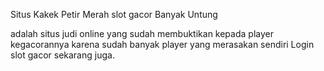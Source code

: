 Situs Kakek Petir Merah slot gacor Banyak Untung

adalah situs judi online yang sudah membuktikan kepada player kegacorannya karena sudah banyak player yang merasakan sendiri Login slot gacor sekarang juga.
